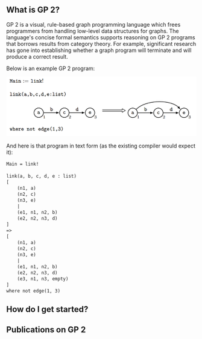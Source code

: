 ## What is GP 2?

GP 2 is a visual, rule-based graph programming language which frees programmers from handling low-level data structures for graphs. 
The language's concise formal semantics supports reasoning on GP 2 programs that borrows results from category theory. For example, significant research has 
gone into establishing whether a graph program will terminate and will produce a correct result. 

Below is an example GP 2 program:

![alt text](/images/link.png "A program for computing the transitive closure of a graph.")

And here is that program in text form (as the existing compiler would expect it):

```
Main = link!

link(a, b, c, d, e : list)
[
	(n1, a)
	(n2, c)
	(n3, e)
	|
	(e1, n1, n2, b)
	(e2, n2, n3, d)
]
=>
[
	(n1, a)
	(n2, c)
	(n3, e)
	|
	(e1, n1, n2, b)
	(e2, n2, n3, d)
	(e3, n1, n3, empty)
]
where not edge(1, 3)
```

## How do I get started?

## Publications on GP 2

